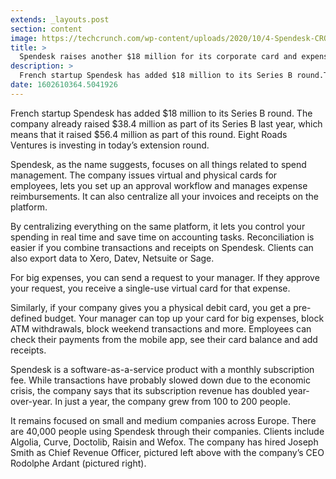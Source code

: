 ```yaml
--- 
extends: _layouts.post 
section: content 
image: https://techcrunch.com/wp-content/uploads/2020/10/4-Spendesk-CRO-Jospeh-Smith-left-Spendesk-Co-Founder-CEO-Rodolphe-Ardant-right_2.jpg?w=600 
title: > 
  Spendesk raises another $18 million for its corporate card and expense service – TechCrunch 
description: > 
  French startup Spendesk has added $18 million to its Series B round.The company already raised $38.4 million as part of its Series B last year, which means that it raised $56.4 million as part of this round.The company issues virtual and physical cards for employees, lets you set up an approval workflow and manages expense reimbursements.If they approve your request, you receive a single-use virtual card for that expense.While transactions have probably slowed down due to the economic crisis, the company says that its subscription revenue has doubled year-over-year. 
date: 1602610364.5041926 
--- 
```

French startup Spendesk has added $18 million to its Series B round. The company already raised $38.4 million as part of its Series B last year, which means that it raised $56.4 million as part of this round. Eight Roads Ventures is investing in today’s extension round.

Spendesk, as the name suggests, focuses on all things related to spend management. The company issues virtual and physical cards for employees, lets you set up an approval workflow and manages expense reimbursements. It can also centralize all your invoices and receipts on the platform.

By centralizing everything on the same platform, it lets you control your spending in real time and save time on accounting tasks. Reconciliation is easier if you combine transactions and receipts on Spendesk. Clients can also export data to Xero, Datev, Netsuite or Sage.

For big expenses, you can send a request to your manager. If they approve your request, you receive a single-use virtual card for that expense.

Similarly, if your company gives you a physical debit card, you get a pre-defined budget. Your manager can top up your card for big expenses, block ATM withdrawals, block weekend transactions and more. Employees can check their payments from the mobile app, see their card balance and add receipts.

Spendesk is a software-as-a-service product with a monthly subscription fee. While transactions have probably slowed down due to the economic crisis, the company says that its subscription revenue has doubled year-over-year. In just a year, the company grew from 100 to 200 people.

It remains focused on small and medium companies across Europe. There are 40,000 people using Spendesk through their companies. Clients include Algolia, Curve, Doctolib, Raisin and Wefox. The company has hired Joseph Smith as Chief Revenue Officer, pictured left above with the company’s CEO Rodolphe Ardant (pictured right).